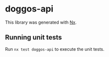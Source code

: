 # doggos-api

This library was generated with [Nx](https://nx.dev).

## Running unit tests

Run `nx test doggos-api` to execute the unit tests.
